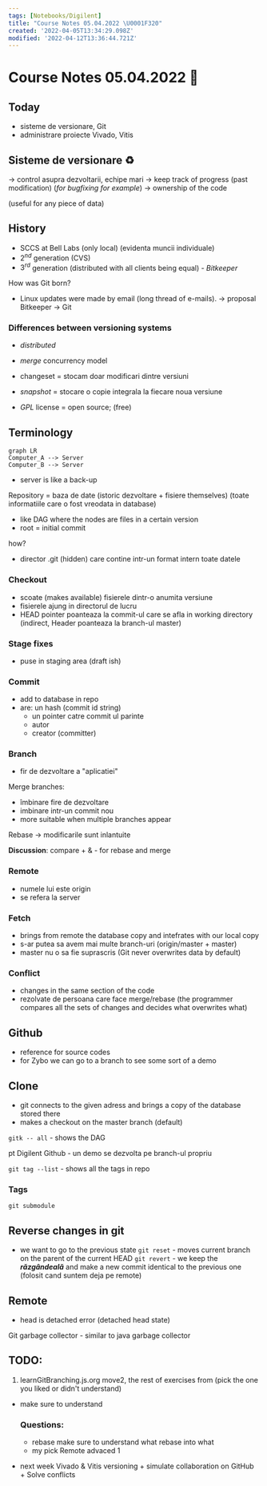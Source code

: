```yaml
---
tags: [Notebooks/Digilent]
title: "Course Notes 05.04.2022 \U0001F320"
created: '2022-04-05T13:34:29.098Z'
modified: '2022-04-12T13:36:44.721Z'
---
```


# Course Notes 05.04.2022 :stars:

## Today 
- sisteme de versionare, Git
- administrare proiecte Vivado, Vitis

## Sisteme de versionare :recycle:
-> control asupra dezvoltarii, echipe mari
-> keep track of progress (past modification) (*for bugfixing for example*)
-> ownership of the code

(useful for any piece of data)

## History
- SCCS at Bell Labs (only local) (evidenta muncii individuale)
- $2^{nd}$ generation (CVS) 
- $3^{rd}$ generation (distributed with all clients being equal) - *Bitkeeper*

How was Git born?
- Linux updates were made by email (long thread of e-mails). -> proposal Bitkeeper -> Git

### Differences between versioning systems
- *distributed*
- *merge* concurrency model
- changeset = stocam doar modificari dintre versiuni 
- *snapshot* = stocare o copie integrala la fiecare noua versiune

- *GPL* license = open source; (free)

## Terminology
```mermaid
graph LR
Computer_A --> Server
Computer_B --> Server
```
- server is like a back-up

Repository = baza de date (istoric dezvoltare + fisiere themselves) (toate informatiile care o fost vreodata in database)
- like DAG where the nodes are files in a certain version
- root = initial commit

how? 
- director .git (hidden) care contine intr-un format intern toate datele

### Checkout
- scoate (makes available) fisierele dintr-o anumita versiune
- fisierele ajung in directorul de lucru
- HEAD pointer poanteaza la commit-ul care se afla in working directory (indirect, Header poanteaza la branch-ul master)

### Stage fixes
- puse in staging area (draft ish)

### Commit
- add to database in repo
- are: un hash (commit id string)
  - un pointer catre commit ul parinte
  - autor
  - creator (committer)

### Branch
- fir de dezvoltare a "aplicatiei"

Merge branches:
- îmbinare fire de dezvoltare
- imbinare intr-un commit nou
- more suitable when multiple branches appear

Rebase -> modificarile sunt inlantuite

**Discussion**: compare + & - for rebase and merge

### Remote
- numele lui este origin 
- se refera la server

### Fetch
- brings from remote the database copy and intefrates with our local copy
- s-ar putea sa avem mai multe branch-uri (origin/master + master)
- master nu o sa fie suprascris (Git never overwrites data by default)

### Conflict
- changes in the same section of the code
- rezolvate de persoana care face merge/rebase (the programmer compares all the sets of changes and decides what overwrites what)


## Github
- reference for source codes
- for Zybo we can go to a branch to see some sort of a demo

## Clone
- git connects to the given adress and brings a copy of the database stored there
- makes a checkout on the master branch (default)

`gitk -- all` - shows the DAG

pt Digilent Github - un demo se dezvolta pe branch-ul propriu

`git tag --list` - shows all the tags in repo

### Tags

`git submodule`

## Reverse changes in git
- we want to go to the previous state
`git reset` - moves current branch on the parent of the current HEAD
`git revert` - we keep the ***răzgândeală*** and make a new commit identical to the previous one (folosit cand suntem deja pe remote)

## Remote
- head is detached error (detached head state)

Git garbage collector - similar to java garbage collector

## TODO:
1. learnGitBranching.js.org
move2, the rest of exercises from (pick the one you liked or didn't understand)

- make sure to understand
  ### Questions:
  - rebase make sure to understand what rebase into what
  - my pick Remote advaced 1

- next week Vivado & Vitis versioning + simulate collaboration on GitHub + Solve conflicts
